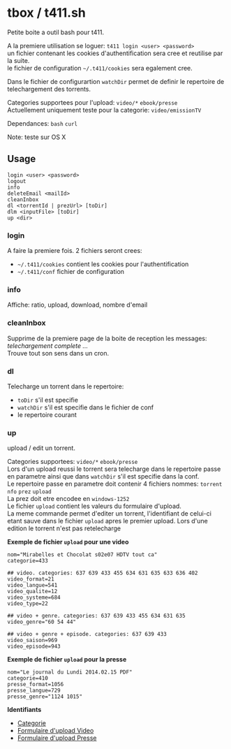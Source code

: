 # tbox / t411.sh

Petite boite a outil bash pour t411.

A la premiere utilisation se loguer: `t411 login <user> <password>`<br>
un fichier contenant les cookies d'authentification sera cree et reutilise par la suite.<br>
le fichier de configuration `~/.t411/cookies` sera egalement cree.

Dans le fichier de configurartion `watchDir` permet de definir le repertoire de telechargement des torrents.

Categories supportees pour l'upload: `video/*` `ebook/presse`<br>
Actuellement uniquement teste pour la categorie: `video/emissionTV`

Dependances: `bash` `curl`

Note: teste sur OS X

## Usage

```
login <user> <password>
logout
info
deleteEmail <mailId>
cleanInbox
dl <torrentId | prezUrl> [toDir]
dlm <inputFile> [toDir]
up <dir>
```

### login

A faire la premiere fois.
2 fichiers seront crees:
* `~/.t411/cookies` contient les cookies pour l'authentification
* `~/.t411/conf` fichier de configuration

### info

Affiche: ratio, upload, download, nombre d'email

### cleanInbox

Supprime de la premiere page de la boite de reception les messages: *telechargement complete ...*<br>
Trouve tout son sens dans un cron.

### dl

Telecharge un torrent dans le repertoire:
* `toDir` s'il est specifie
* `watchDir` s'il est specifie dans le fichier de conf
* le repertoire courant

### up

upload / edit un torrent.

Categories supportees: `video/*` `ebook/presse`<br>
Lors d'un upload reussi le torrent sera telecharge dans le repertoire passe en parametre ainsi que dans `watchDir` s'il est specifie dans la conf.<br>
Le repertoire passe en parametre doit contenir 4 fichiers nommes: `torrent` `nfo` `prez` `upload`<br>
La prez doit etre encodee en `windows-1252`<br>
Le fichier `upload` contient les valeurs du formulaire d'upload.<br>
La meme commande permet d'editer un torrent, l'identifiant de celui-ci etant sauve dans le fichier `upload` apres le premier upload. Lors d'une edition le torrent n'est pas retelecharge<br>

**Exemple de fichier `upload` pour une video**
```
nom="Mirabelles et Chocolat s02e07 HDTV tout ca"
categorie=433

## video. categories: 637 639 433 455 634 631 635 633 636 402
video_format=21
video_langue=541
video_qualite=12
video_systeme=684
video_type=22

## video + genre. categories: 637 639 433 455 634 631 635
video_genre="60 54 44"

## video + genre + episode. categories: 637 639 433
video_saison=969
video_episode=943
```

**Exemple  de fichier `upload` pour la presse**
```
nom="Le journal du Lundi 2014.02.15 PDF"
categorie=410
presse_format=1056
presse_langue=729
presse_genre="1124 1015"
```

**Identifiants**
* [Categorie](https://github.com/ylon/tbox/wiki/id-categorie)
* [Formulaire d'upload Video](https://github.com/ylon/tbox/wiki/id-upform-video)
* [Formulaire d'upload Presse](https://github.com/ylon/tbox/wiki/id-upform-presse)
